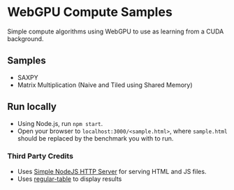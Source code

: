 # WebGPU Compute Samples

Simple compute algorithms using WebGPU to use as learning from a CUDA
background.

## Samples

* SAXPY
* Matrix Multiplication (Naive and Tiled using Shared Memory)

## Run locally

* Using Node.js, run `npm start`.
* Open your browser to `localhost:3000/<sample.html>`, where `sample.html` should be replaced by the benchmark you with to run.

### Third Party Credits

* Uses [Simple NodeJS HTTP Server](https://github.com/iftee/simple-nodejs-http-server) for serving HTML and JS files.
* Uses [regular-table](https://github.com/finos/regular-table/) to display results
